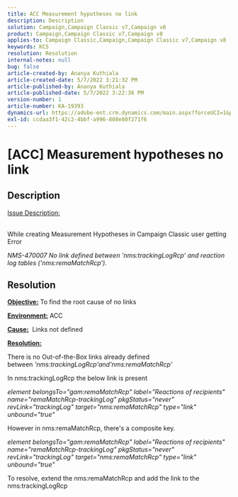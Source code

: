 ```yaml
---
title: ACC Measurement hypotheses no link
description: Description
solution: Campaign,Campaign Classic v7,Campaign v8
product: Campaign,Campaign Classic v7,Campaign v8
applies-to: Campaign Classic,Campaign,Campaign Classic v7,Campaign v8
keywords: KCS
resolution: Resolution
internal-notes: null
bug: false
article-created-by: Ananya Kuthiala
article-created-date: 5/7/2022 3:21:32 PM
article-published-by: Ananya Kuthiala
article-published-date: 5/7/2022 3:22:36 PM
version-number: 1
article-number: KA-19393
dynamics-url: https://adobe-ent.crm.dynamics.com/main.aspx?forceUCI=1&pagetype=entityrecord&etn=knowledgearticle&id=8e906e59-19ce-ec11-a7b5-0022480a8e40
exl-id: ccdaa3f1-42c2-4bbf-a996-808e80f271f6
---
```

# [ACC] Measurement hypotheses no link

## Description

<u>Issue Description:</u>

<br>While creating Measurement Hypotheses in Campaign Classic user getting Error

*NMS-470007 No link defined between 'nms:trackingLogRcp' and reaction log tables ('nms:remaMatchRcp').*

## Resolution


<b><u>Objective:</u></b> To find the root cause of no links

<b><u>Environment:</u></b> ACC

<b><u>Cause:</u></b>  Links not defined

<b><u>Resolution:</u></b>

There is no Out-of-the-Box links already defined between *'nms:trackingLogRcp'*and*'nms:remaMatchRcp'*

In nms:trackingLogRcp the below link is present

*element belongsTo="gam:remaMatchRcp" label="Reactions of recipients" name="remaMatchRcp-trackingLog" pkgStatus="never" revLink="trackingLog" target="nms:remaMatchRcp" type="link" unbound="true"*

However in nms:remaMatchRcp, there's a composite key.

*element belongsTo="gam:remaMatchRcp" label="Reactions of recipients" name="remaMatchRcp-trackingLog" pkgStatus="never" revLink="trackingLog" target="nms:remaMatchRcp" type="link" unbound="true"*

To resolve, extend the nms:remaMatchRcp and add the link to the nms:trackingLogRcp
